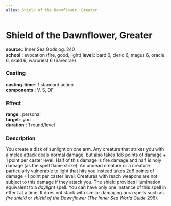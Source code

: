 ```yaml
---
alias: Shield of the Dawnflower, Greater
---
```


# Shield of the Dawnflower, Greater 

**source**:: Inner Sea Gods pg. 240  
**school**:: evocation (fire, good, light)
**level**:: bard 6, cleric 6, magus 6, oracle 6, skald 6, warpriest 6 (Sarenrae)

### Casting 

**casting-time**:: 1 standard action  
**components**:: V, S, DF

### Effect 

**range**:: personal  
**target**:: you  
**duration**:: 1 round/level

### Description 

You create a disk of sunlight on one arm. Any creature that strikes you with a melee attack deals normal damage, but also takes 1d6 points of damage + 1 point per caster level. Half of this damage is fire damage and half is holy damage (as the spell flame strike). An undead creature or a creature particularly vulnerable to light that hits you instead takes 2d6 points of damage +1 point per caster level. Creatures with reach weapons are not subject to this damage if they attack you. The shield provides illumination equivalent to a *daylight* spell. You can have only one instance of this spell in effect at a time. It does not stack with similar damaging aura spells such as *fire shield* or *shield of the Dawnflower* (*The Inner Sea World Guide* 296).
